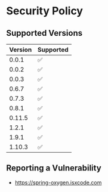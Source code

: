 # Security Policy

## Supported Versions

| Version | Supported          |
|---------|--------------------|
| 0.0.1   | :white_check_mark: |
| 0.0.2   | :white_check_mark: |
| 0.0.3   | :white_check_mark: |
| 0.6.7   | :white_check_mark: |
| 0.7.3   | :white_check_mark: |
| 0.8.1   | :white_check_mark: |
| 0.11.5  | :white_check_mark: |
| 1.2.1   | :white_check_mark: |
| 1.9.1   | :white_check_mark: |
| 1.10.3  | :white_check_mark: |

## Reporting a Vulnerability

- https://spring-oxygen.isxcode.com

